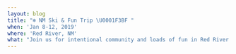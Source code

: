 ```yaml
---
layout: blog
title: "❄️ NM Ski & Fun Trip \U0001F3BF "
when: 'Jan 8-12, 2019'
where: 'Red River, NM'
what: "Join us for intentional community and loads of fun in Red River \U0001F525 $199 early bird special, includes all transportation and lodging and meals (except lunch) SIGN UP BELOW AND PAY \U0001F4B0 TODAY! Only 15 can go!"
---
```


